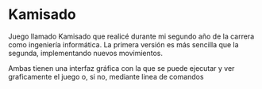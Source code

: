 # Kamisado

Juego llamado Kamisado que realicé durante mi segundo año de la carrera como ingeniería informática.
La primera versión es más sencilla que la segunda, implementando nuevos movimientos.

Ambas tienen una interfaz gráfica con la que se puede ejecutar y ver graficamente el juego o, si no, mediante linea de comandos 
